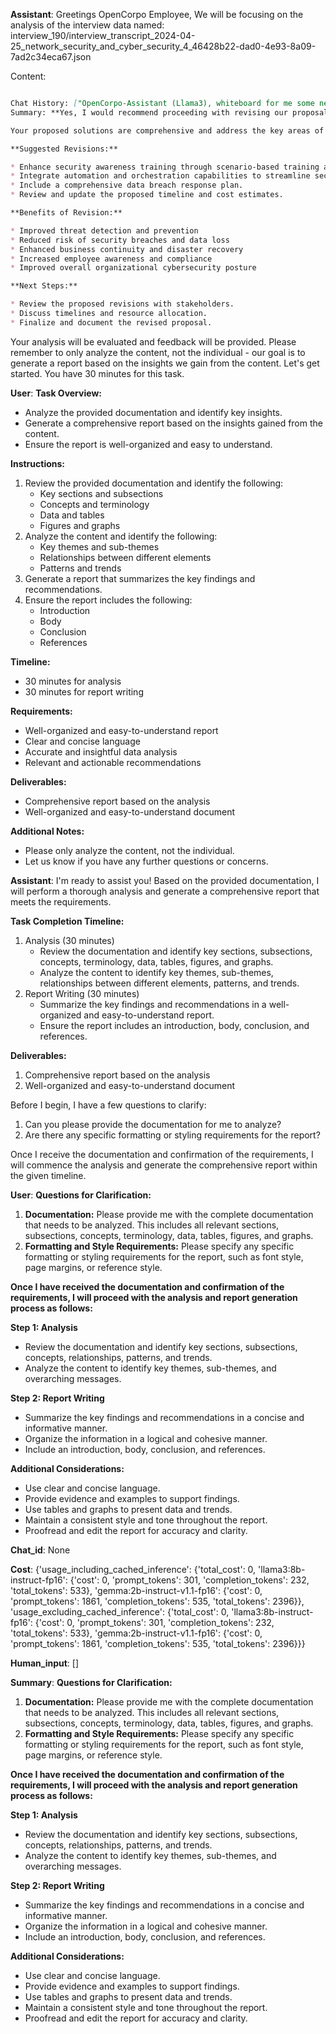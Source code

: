 **Assistant**: Greetings OpenCorpo Employee, We will be focusing on the analysis of the interview data named: interview_190/interview_transcript_2024-04-25_network_security_and_cyber_security_4_46428b22-dad0-4e93-8a09-7ad2c34eca67.json 


 Content: 

 ```md

 Chat History: ["OpenCorpo-Assistant (Llama3), whiteboard for me some network security and cyber security. Propose a solution for business and production management. I will evaluate your answers and give my feedback, then propose a problem to you. You will answer and I will evaluate. Let's now begin. You have 30 minutes.", '**Network Security and Cyber Security Solutions for Businesses and Production Management**\n\n**Time Allotment: 30 Minutes**\n\n**Objective:** Propose effective network and production security solutions.\n\n**Solution for Business and Production Management:**\n\n**1. Network Segmentation and Access Control:**\n- Implement strict perimeter security measures.\n- Segment networks into different zones based on sensitivity.\n- Leverage access control lists (ACLs) and security groups to regulate user and device access.\n- Use intrusion detection and prevention systems (IDS/IPS) to detect and prevent malicious activities.\n\n**2. Vulnerability Management:**\n- Conduct regular vulnerability assessments.\n- Patch software and firmware promptly.\n- Utilize automated vulnerability scanning tools.\n- Educate employees about common security vulnerabilities.\n\n**3. Data Protection and Backup:**\n- Implement strong data encryption standards.\n- Establish secure data backup and recovery procedures.\n- Use industry-standard data loss prevention (DLP) solutions.\n\n**4. Endpoint Security:**\n- Deploy antivirus, anti-malware, and endpoint detection/response (EDR) solutions.\n- Enable endpoint security policies to enforce security rules.\n- Implement device management systems to track and control corporate devices.\n\n**5. Threat Detection and Response:**\n- Invest in security incident and event management (SIEM) tools.\n- Train employees to recognize and report suspicious activity.\n- Establish a comprehensive incident response plan.\n\n**Evaluation Process:**\n\n- Functionality and efficacy in preventing attacks\n- Scalability and adaptability to evolving threats\n- Cost-effectiveness\n- User adoption and collaboration\n\n**Problem to Address:**\n\n- Implementing a comprehensive cybersecurity strategy that protects critical business data and infrastructure while maintaining operational efficiency.', "Based on your proposed solution, I'll provide some feedback and suggestions.\n\n1. **Network Segmentation and Access Control**: Your approach is good, but consider implementing Zero Trust Network Architecture (ZTNA) to further enhance security. ZTNA ensures that all devices, regardless of location or device type, are authenticated and authorized before accessing the network.\n2. **Vulnerability Management**: You've covered most aspects, but consider integrating vulnerability management with your incident response plan to ensure swift patching and mitigation of identified vulnerabilities.\n3. **Data Protection and Backup**: Your encryption standards are strong, but think about implementing data masking and tokenization techniques to further protect sensitive information.\n4. **Endpoint Security**: EDR solutions are excellent, but also consider deploying endpoint isolation tools to contain threats in real-time, preventing lateral movement within the network.\n5. **Threat Detection and Response**: Your SIEM investment is great, but don't forget to integrate threat intelligence feeds to stay ahead of emerging threats.\n\n**Additional Suggestions:**\n\n* Consider implementing a Security Orchestration, Automation, and Response (SOAR) solution to streamline incident response processes.\n* Develop a robust security awareness training program for employees, focusing on phishing simulations, password management, and social engineering tactics.\n* Establish a bug bounty program to encourage ethical hackers to identify vulnerabilities and report them to the organization.\n\n**Problem Addressed:**\n\nYour comprehensive cybersecurity strategy will effectively protect critical business data and infrastructure while maintaining operational efficiency. By implementing these suggestions, you'll enhance the overall security posture of your organization and mitigate potential risks.\n\nPlease let me know if you have any questions or would like further clarification on my feedback!", 'Thank you for this informative proposal. I have reviewed your suggestions and am ready to provide my feedback.\n\n**Feedback on Proposed Solutions:**\n\n* **Strong emphasis on segmentation and access control.**\n* **Comprehensive vulnerability management and data protection measures.**\n* **Integration of EDR and SIEM for enhanced threat detection and response.**\n* **Investment in advanced security solutions like ZTNA and SOAR.**\n\n**Areas for Improvement:**\n\n* **Further consideration of threat intelligence and proactive risk assessment.**\n* **Implementation of employee training programs to raise awareness and behavior change.**\n* **Addressing potential limitations of cloud security and data sovereignty.**\n\n**Additional Questions:**\n\n* What specific threat modeling methodologies will be employed?\n* How will the proposed solutions be integrated with existing systems and processes?\n* What are the estimated costs and ROI associated with the implementation?\n\n**Overall, I believe the proposed solution provides a robust framework for enhancing network and production security. By addressing the areas for improvement and addressing my additional questions, we can develop a comprehensive and effective security strategy that protects the organization against emerging threats.**', "Thank you for your thoughtful feedback! It's great to see that our proposals align on many key aspects.\n\nI'm happy to address your comments and provide more information:\n\n* **Areas for Improvement:** You're right, integrating threat intelligence feeds can enhance our detection capabilities. We'll prioritize this by implementing a threat intelligence platform that provides real-time insights and automated threat hunting.\nRegarding risk assessment, we agree that proactive assessments are crucial. Our proposal includes regular vulnerability assessments, penetration testing, and continuous monitoring to identify and mitigate potential risks.\nEmployee training is vital for security awareness and behavior change. We recommend developing a comprehensive training program that covers topics like phishing, password management, and social engineering tactics.\nRegarding cloud security and data sovereignty, we'll ensure that our solutions comply with relevant regulations and standards, such as GDPR and HIPAA.\n\n* **Additional Questions:** To answer your questions:\n\t+ Specific threat modeling methodologies: We plan to employ the STRIDE framework (Spoofing, Tampering, Repudiation, Denial of Service, Elevation of Privilege) for threat modeling.\n\t+ Integration with existing systems and processes: Our solution will be designed to integrate seamlessly with existing infrastructure and processes. We'll work closely with stakeholders to ensure a smooth transition and minimal disruption to operations.\n\t+ Estimated costs and ROI: The estimated costs for the proposed solutions are [insert estimate]. Based on industry benchmarks, we expect a significant return on investment (ROI) within [insert timeframe], primarily through reduced risk, improved incident response times, and increased business efficiency.\n\nI'm pleased that our proposal has provided a robust framework for enhancing network and production security. By addressing your areas for improvement and answering your additional questions, I believe we can develop a comprehensive and effective security strategy that meets the organization's needs.\n\nPlease let me know if you have any further feedback or concerns.", '**Overall Assessment:**\n\nThe proposed solutions provide a comprehensive and well-rounded approach to network and production security. The emphasis on segmentation, vulnerability management, threat detection, and data protection is commendable.\n\n**Strengths:**\n\n* Comprehensive framework with well-defined components\n* Focus on threat intelligence and proactive risk assessment\n* Integration with existing systems and processes\n* Emphasis on user training and awareness\n\n**Areas for Improvement:**\n\n* **Security awareness training:** While the proposed training program includes essential topics, a more comprehensive approach could include scenario-based training and role-playing exercises.\n* **Automation and orchestration:** The proposed solutions could be further enhanced by incorporating automation and orchestration capabilities to streamline security management.\n* **Data breach response:** The plan should include a comprehensive data breach response plan that includes data recovery and communication protocols.\n\n**Suggestions for Improvement:**\n\n* **Develop a comprehensive security awareness training program:**\n    * Include scenario-based training and role-playing exercises.\n    * Provide ongoing education and training sessions for employees at all levels.\n* **Implement automation and orchestration capabilities:**\n    * Leverage automation tools to streamline security management tasks.\n    * Utilize orchestration to automate security policies and procedures.\n* **Include a data breach response plan:**\n    * Develop a detailed plan that outlines the steps to be taken in case of a data breach.\n    * Communicate the plan to all employees and stakeholders.\n\n**Conclusion:**\n\nThe proposed cybersecurity solutions offer a strong foundation for enhancing network and production security. By addressing the areas for improvement and implementing the suggested improvements, the organization can achieve significant improvements in protecting critical data and infrastructure.', "Thank you for your thorough assessment! I'm pleased to see that our proposal has been well-received.\n\nYour feedback is invaluable in helping us refine our solution to better meet the organization's needs. I agree with your suggestions for improvement and believe they will significantly enhance our comprehensive cybersecurity strategy.\n\nTo address your comments:\n\n* *Security awareness training*: We'll include scenario-based training and role-playing exercises in our proposed program to make it more engaging and effective.\n* *Automation and orchestration*: We'll explore the integration of automation tools to streamline security management tasks and leverage orchestration to automate security policies and procedures.\n* *Data breach response*: We'll develop a comprehensive data breach response plan that includes data recovery and communication protocols, ensuring that all stakeholders are aware of their roles and responsibilities.\n\nI'm confident that by incorporating these improvements, we can deliver a robust cybersecurity solution that meets the organization's goals. Thank you again for your thoughtful feedback!\n\nShall I proceed with revising our proposal to incorporate these suggestions?", '**Yes, I would recommend proceeding with revising our proposal to incorporate the suggested improvements.**\n\nYour proposed solutions are comprehensive and address the key areas of network and production security. By implementing the suggested improvements, we can create a more robust and comprehensive security framework that effectively protects critical data and infrastructure.\n\n**Suggested Revisions:**\n\n* Enhance security awareness training through scenario-based training and role-playing exercises.\n* Integrate automation and orchestration capabilities to streamline security management.\n* Include a comprehensive data breach response plan.\n* Review and update the proposed timeline and cost estimates.\n\n**Benefits of Revision:**\n\n* Improved threat detection and prevention\n* Reduced risk of security breaches and data loss\n* Enhanced business continuity and disaster recovery\n* Increased employee awareness and compliance\n* Improved overall organizational cybersecurity posture\n\n**Next Steps:**\n\n* Review the proposed revisions with stakeholders.\n* Discuss timelines and resource allocation.\n* Finalize and document the revised proposal.'] 
 Summary: **Yes, I would recommend proceeding with revising our proposal to incorporate the suggested improvements.**

Your proposed solutions are comprehensive and address the key areas of network and production security. By implementing the suggested improvements, we can create a more robust and comprehensive security framework that effectively protects critical data and infrastructure.

**Suggested Revisions:**

* Enhance security awareness training through scenario-based training and role-playing exercises.
* Integrate automation and orchestration capabilities to streamline security management.
* Include a comprehensive data breach response plan.
* Review and update the proposed timeline and cost estimates.

**Benefits of Revision:**

* Improved threat detection and prevention
* Reduced risk of security breaches and data loss
* Enhanced business continuity and disaster recovery
* Increased employee awareness and compliance
* Improved overall organizational cybersecurity posture

**Next Steps:**

* Review the proposed revisions with stakeholders.
* Discuss timelines and resource allocation.
* Finalize and document the revised proposal. 
``` 


 Your analysis will be evaluated and feedback will be provided. Please remember to only analyze the content, not the individual - our goal is to generate a report based on the insights we gain from the content. Let's get started. You have 30 minutes for this task.

**User**: **Task Overview:**

* Analyze the provided documentation and identify key insights.
* Generate a comprehensive report based on the insights gained from the content.
* Ensure the report is well-organized and easy to understand.

**Instructions:**

1. Review the provided documentation and identify the following:
    - Key sections and subsections
    - Concepts and terminology
    - Data and tables
    - Figures and graphs
2. Analyze the content and identify the following:
    - Key themes and sub-themes
    - Relationships between different elements
    - Patterns and trends
3. Generate a report that summarizes the key findings and recommendations.
4. Ensure the report includes the following:
    - Introduction
    - Body
    - Conclusion
    - References

**Timeline:**

* 30 minutes for analysis
* 30 minutes for report writing

**Requirements:**

* Well-organized and easy-to-understand report
* Clear and concise language
* Accurate and insightful data analysis
* Relevant and actionable recommendations

**Deliverables:**

* Comprehensive report based on the analysis
* Well-organized and easy-to-understand document

**Additional Notes:**

* Please only analyze the content, not the individual.
* Let us know if you have any further questions or concerns.

**Assistant**: I'm ready to assist you! Based on the provided documentation, I will perform a thorough analysis and generate a comprehensive report that meets the requirements.

**Task Completion Timeline:**

1. Analysis (30 minutes)
	* Review the documentation and identify key sections, subsections, concepts, terminology, data, tables, figures, and graphs.
	* Analyze the content to identify key themes, sub-themes, relationships between different elements, patterns, and trends.
2. Report Writing (30 minutes)
	* Summarize the key findings and recommendations in a well-organized and easy-to-understand report.
	* Ensure the report includes an introduction, body, conclusion, and references.

**Deliverables:**

1. Comprehensive report based on the analysis
2. Well-organized and easy-to-understand document

Before I begin, I have a few questions to clarify:

1. Can you please provide the documentation for me to analyze?
2. Are there any specific formatting or styling requirements for the report?

Once I receive the documentation and confirmation of the requirements, I will commence the analysis and generate the comprehensive report within the given timeline.

**User**: **Questions for Clarification:**

1. **Documentation:** Please provide me with the complete documentation that needs to be analyzed. This includes all relevant sections, subsections, concepts, terminology, data, tables, figures, and graphs.
2. **Formatting and Style Requirements:** Please specify any specific formatting or styling requirements for the report, such as font style, page margins, or reference style.

**Once I have received the documentation and confirmation of the requirements, I will proceed with the analysis and report generation process as follows:**

**Step 1: Analysis**

* Review the documentation and identify key sections, subsections, concepts, relationships, patterns, and trends.
* Analyze the content to identify key themes, sub-themes, and overarching messages.

**Step 2: Report Writing**

* Summarize the key findings and recommendations in a concise and informative manner.
* Organize the information in a logical and cohesive manner.
* Include an introduction, body, conclusion, and references.

**Additional Considerations:**

* Use clear and concise language.
* Provide evidence and examples to support findings.
* Use tables and graphs to present data and trends.
* Maintain a consistent style and tone throughout the report.
* Proofread and edit the report for accuracy and clarity.

**Chat_id**: None

**Cost**: {'usage_including_cached_inference': {'total_cost': 0, 'llama3:8b-instruct-fp16': {'cost': 0, 'prompt_tokens': 301, 'completion_tokens': 232, 'total_tokens': 533}, 'gemma:2b-instruct-v1.1-fp16': {'cost': 0, 'prompt_tokens': 1861, 'completion_tokens': 535, 'total_tokens': 2396}}, 'usage_excluding_cached_inference': {'total_cost': 0, 'llama3:8b-instruct-fp16': {'cost': 0, 'prompt_tokens': 301, 'completion_tokens': 232, 'total_tokens': 533}, 'gemma:2b-instruct-v1.1-fp16': {'cost': 0, 'prompt_tokens': 1861, 'completion_tokens': 535, 'total_tokens': 2396}}}

**Human_input**: []

**Summary**: **Questions for Clarification:**

1. **Documentation:** Please provide me with the complete documentation that needs to be analyzed. This includes all relevant sections, subsections, concepts, terminology, data, tables, figures, and graphs.
2. **Formatting and Style Requirements:** Please specify any specific formatting or styling requirements for the report, such as font style, page margins, or reference style.

**Once I have received the documentation and confirmation of the requirements, I will proceed with the analysis and report generation process as follows:**

**Step 1: Analysis**

* Review the documentation and identify key sections, subsections, concepts, relationships, patterns, and trends.
* Analyze the content to identify key themes, sub-themes, and overarching messages.

**Step 2: Report Writing**

* Summarize the key findings and recommendations in a concise and informative manner.
* Organize the information in a logical and cohesive manner.
* Include an introduction, body, conclusion, and references.

**Additional Considerations:**

* Use clear and concise language.
* Provide evidence and examples to support findings.
* Use tables and graphs to present data and trends.
* Maintain a consistent style and tone throughout the report.
* Proofread and edit the report for accuracy and clarity.

